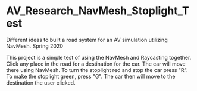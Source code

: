 # AV_Research_NavMesh_Stoplight_Test
Different ideas to built a road system for an AV simulation utilizing NavMesh. Spring 2020

This project is a simple test of using the NavMesh and Raycasting together. Click any place in the road for a destination for the car. The car will move there using NavMesh. To turn the stoplight red and stop the car press "R". To make the stoplight green, press "G". The car then will move to the destination the user clicked.
